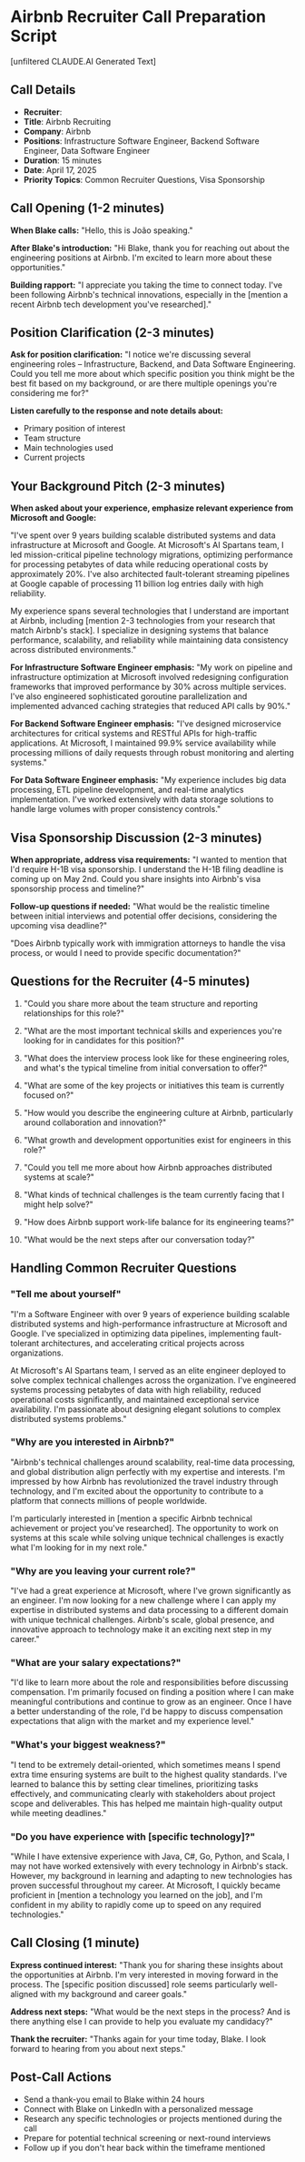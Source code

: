 # Airbnb Recruiter Call Preparation Script
[unfiltered CLAUDE.AI Generated Text]

## Call Details
- **Recruiter**: <name>
- **Title**: Airbnb Recruiting
- **Company**: Airbnb
- **Positions**: Infrastructure Software Engineer, Backend Software Engineer, Data Software Engineer
- **Duration**: 15 minutes
- **Date**: April 17, 2025
- **Priority Topics**: Common Recruiter Questions, Visa Sponsorship

## Call Opening (1-2 minutes)

**When Blake calls:**
"Hello, this is João speaking."

**After Blake's introduction:**
"Hi Blake, thank you for reaching out about the engineering positions at Airbnb. I'm excited to learn more about these opportunities."

**Building rapport:**
"I appreciate you taking the time to connect today. I've been following Airbnb's technical innovations, especially in the [mention a recent Airbnb tech development you've researched]."

## Position Clarification (2-3 minutes)

**Ask for position clarification:**
"I notice we're discussing several engineering roles – Infrastructure, Backend, and Data Software Engineering. Could you tell me more about which specific position you think might be the best fit based on my background, or are there multiple openings you're considering me for?"

**Listen carefully to the response and note details about:**
- Primary position of interest
- Team structure
- Main technologies used
- Current projects

## Your Background Pitch (2-3 minutes)

**When asked about your experience, emphasize relevant experience from Microsoft and Google:**

"I've spent over 9 years building scalable distributed systems and data infrastructure at Microsoft and Google. At Microsoft's AI Spartans team, I led mission-critical pipeline technology migrations, optimizing performance for processing petabytes of data while reducing operational costs by approximately 20%. I've also architected fault-tolerant streaming pipelines at Google capable of processing 11 billion log entries daily with high reliability.

My experience spans several technologies that I understand are important at Airbnb, including [mention 2-3 technologies from your research that match Airbnb's stack]. I specialize in designing systems that balance performance, scalability, and reliability while maintaining data consistency across distributed environments."

**For Infrastructure Software Engineer emphasis:**
"My work on pipeline and infrastructure optimization at Microsoft involved redesigning configuration frameworks that improved performance by 30% across multiple services. I've also engineered sophisticated goroutine parallelization and implemented advanced caching strategies that reduced API calls by 90%."

**For Backend Software Engineer emphasis:**
"I've designed microservice architectures for critical systems and RESTful APIs for high-traffic applications. At Microsoft, I maintained 99.9% service availability while processing millions of daily requests through robust monitoring and alerting systems."

**For Data Software Engineer emphasis:**
"My experience includes big data processing, ETL pipeline development, and real-time analytics implementation. I've worked extensively with data storage solutions to handle large volumes with proper consistency controls."

## Visa Sponsorship Discussion (2-3 minutes)

**When appropriate, address visa requirements:**
"I wanted to mention that I'd require H-1B visa sponsorship. I understand the H-1B filing deadline is coming up on May 2nd. Could you share insights into Airbnb's visa sponsorship process and timeline?"

**Follow-up questions if needed:**
"What would be the realistic timeline between initial interviews and potential offer decisions, considering the upcoming visa deadline?"

"Does Airbnb typically work with immigration attorneys to handle the visa process, or would I need to provide specific documentation?"

## Questions for the Recruiter (4-5 minutes)

1. "Could you share more about the team structure and reporting relationships for this role?"

2. "What are the most important technical skills and experiences you're looking for in candidates for this position?"

3. "What does the interview process look like for these engineering roles, and what's the typical timeline from initial conversation to offer?"

4. "What are some of the key projects or initiatives this team is currently focused on?"

5. "How would you describe the engineering culture at Airbnb, particularly around collaboration and innovation?"

6. "What growth and development opportunities exist for engineers in this role?"

7. "Could you tell me more about how Airbnb approaches distributed systems at scale?"

8. "What kinds of technical challenges is the team currently facing that I might help solve?"

9. "How does Airbnb support work-life balance for its engineering teams?"

10. "What would be the next steps after our conversation today?"

## Handling Common Recruiter Questions

### "Tell me about yourself"
"I'm a Software Engineer with over 9 years of experience building scalable distributed systems and high-performance infrastructure at Microsoft and Google. I've specialized in optimizing data pipelines, implementing fault-tolerant architectures, and accelerating critical projects across organizations. 

At Microsoft's AI Spartans team, I served as an elite engineer deployed to solve complex technical challenges across the organization. I've engineered systems processing petabytes of data with high reliability, reduced operational costs significantly, and maintained exceptional service availability. I'm passionate about designing elegant solutions to complex distributed systems problems."

### "Why are you interested in Airbnb?"
"Airbnb's technical challenges around scalability, real-time data processing, and global distribution align perfectly with my expertise and interests. I'm impressed by how Airbnb has revolutionized the travel industry through technology, and I'm excited about the opportunity to contribute to a platform that connects millions of people worldwide. 

I'm particularly interested in [mention a specific Airbnb technical achievement or project you've researched]. The opportunity to work on systems at this scale while solving unique technical challenges is exactly what I'm looking for in my next role."

### "Why are you leaving your current role?"
"I've had a great experience at Microsoft, where I've grown significantly as an engineer. I'm now looking for a new challenge where I can apply my expertise in distributed systems and data processing to a different domain with unique technical challenges. Airbnb's scale, global presence, and innovative approach to technology make it an exciting next step in my career."

### "What are your salary expectations?"
"I'd like to learn more about the role and responsibilities before discussing compensation. I'm primarily focused on finding a position where I can make meaningful contributions and continue to grow as an engineer. Once I have a better understanding of the role, I'd be happy to discuss compensation expectations that align with the market and my experience level."

### "What's your biggest weakness?"
"I tend to be extremely detail-oriented, which sometimes means I spend extra time ensuring systems are built to the highest quality standards. I've learned to balance this by setting clear timelines, prioritizing tasks effectively, and communicating clearly with stakeholders about project scope and deliverables. This has helped me maintain high-quality output while meeting deadlines."

### "Do you have experience with [specific technology]?"
"While I have extensive experience with Java, C#, Go, Python, and Scala, I may not have worked extensively with every technology in Airbnb's stack. However, my background in learning and adapting to new technologies has proven successful throughout my career. At Microsoft, I quickly became proficient in [mention a technology you learned on the job], and I'm confident in my ability to rapidly come up to speed on any required technologies."

## Call Closing (1 minute)

**Express continued interest:**
"Thank you for sharing these insights about the opportunities at Airbnb. I'm very interested in moving forward in the process. The [specific position discussed] role seems particularly well-aligned with my background and career goals."

**Address next steps:**
"What would be the next steps in the process? And is there anything else I can provide to help you evaluate my candidacy?"

**Thank the recruiter:**
"Thanks again for your time today, Blake. I look forward to hearing from you about next steps."

## Post-Call Actions

- Send a thank-you email to Blake within 24 hours
- Connect with Blake on LinkedIn with a personalized message
- Research any specific technologies or projects mentioned during the call
- Prepare for potential technical screening or next-round interviews
- Follow up if you don't hear back within the timeframe mentioned
